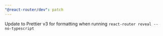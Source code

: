 ```yaml
---
"@react-router/dev": patch
---
```


Update to Prettier v3 for formatting when running `react-router reveal --no-typescript`

